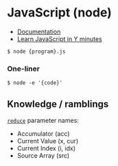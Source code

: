 # JavaScript (node)

- [Documentation](https://developer.mozilla.org/en-US/docs/Web/javascript)
- [Learn JavaScript in Y minutes](https://learnxinyminutes.com/docs/javascript/)

```
$ node {program}.js
```

### One-liner
```
$ node -e '{code}'
```

## Knowledge / ramblings

[`reduce`](https://developer.mozilla.org/en-US/docs/Web/JavaScript/Reference/Global_Objects/Array/Reduce) parameter names:
- Accumulator (acc)
- Current Value (x, cur)
- Current Index (i, idx)
- Source Array (src)
